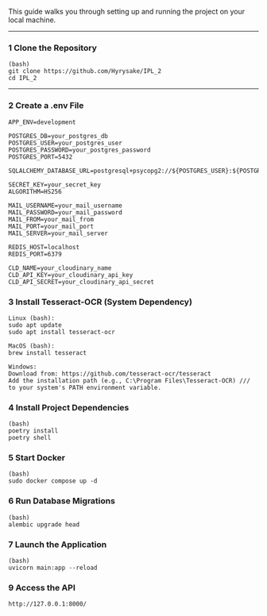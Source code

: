 This guide walks you through setting up and running the project on your local machine.

---

### 1 Clone the Repository

```
(bash)
git clone https://github.com/Hyrysake/IPL_2
cd IPL_2
```

---

### 2 Create a .env File

```
APP_ENV=development

POSTGRES_DB=your_postgres_db
POSTGRES_USER=your_postgres_user
POSTGRES_PASSWORD=your_postgres_password
POSTGRES_PORT=5432

SQLALCHEMY_DATABASE_URL=postgresql+psycopg2://${POSTGRES_USER}:${POSTGRES_PASSWORD}@localhost:${POSTGRES_PORT}/${POSTGRES_DB}

SECRET_KEY=your_secret_key
ALGORITHM=HS256

MAIL_USERNAME=your_mail_username
MAIL_PASSWORD=your_mail_password
MAIL_FROM=your_mail_from
MAIL_PORT=your_mail_port
MAIL_SERVER=your_mail_server

REDIS_HOST=localhost
REDIS_PORT=6379

CLD_NAME=your_cloudinary_name
CLD_API_KEY=your_cloudinary_api_key
CLD_API_SECRET=your_cloudinary_api_secret
```

### 3 Install Tesseract-OCR (System Dependency)

```
Linux (bash):
sudo apt update
sudo apt install tesseract-ocr

MacOS (bash):
brew install tesseract

Windows:
Download from: https://github.com/tesseract-ocr/tesseract
Add the installation path (e.g., C:\Program Files\Tesseract-OCR) ///
to your system's PATH environment variable.
```

### 4 Install Project Dependencies

```
(bash)
poetry install
poetry shell
```

### 5 Start Docker

```
(bash)
sudo docker compose up -d
```

### 6 Run Database Migrations

```
(bash)
alembic upgrade head
```

### 7 Launch the Application

```
(bash)
uvicorn main:app --reload
```

### 9 Access the API

```
http://127.0.0.1:8000/
```



